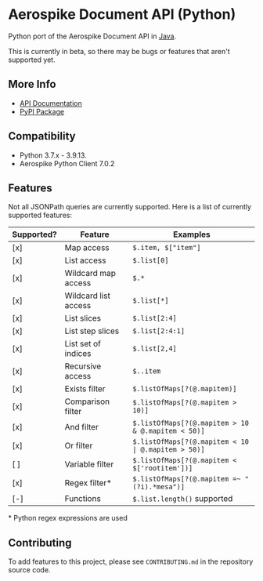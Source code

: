 # Aerospike Document API (Python)

Python port of the Aerospike Document API in [Java](https://github.com/aerospike/aerospike-document-lib).

This is currently in beta, so there may be bugs or features that aren't supported yet.

## More Info
- [API Documentation](https://document-library-python.readthedocs.io/en/latest/)
- [PyPI Package](https://pypi.org/project/document-lib-python/)

## Compatibility
- Python 3.7.x - 3.9.13.
- Aerospike Python Client 7.0.2

## Features

Not all JSONPath queries are currently supported. Here is a list of currently supported features:

| Supported? | Feature              | Examples                                            |
|------------|----------------------|-----------------------------------------------------|
| [x]        | Map access           | `$.item, $["item"]`                                 |
| [x]        | List access          | `$.list[0]`                                         |
| [x]        | Wildcard map access  | `$.*`                                               |
| [x]        | Wildcard list access | `$.list[*]`                                         |
| [x]        | List slices          | `$.list[2:4]`                                       |
| [x]        | List step slices     | `$.list[2:4:1]`                                     |
| [x]        | List set of indices  | `$.list[2,4]`                                       |
| [x]        | Recursive access     | `$..item`                                           |
| [x]        | Exists filter        | `$.listOfMaps[?(@.mapitem)]`                        |
| [x]        | Comparison filter    | `$.listOfMaps[?(@.mapitem > 10)]`                   |
| [x]        | And filter           | `$.listOfMaps[?(@.mapitem > 10 & @.mapitem < 50)]`  |
| [x]        | Or filter            | `$.listOfMaps[?(@.mapitem < 10 \| @.mapitem > 50)]` |
| [ ]        | Variable filter      | `$.listOfMaps[?(@.mapitem < $['rootitem'])]`        |
| [x]        | Regex filter*        | `$.listOfMaps[?(@.mapitem =~ "(?i).*mesa")]`        |
| [-]        | Functions            | `$.list.length()` supported                         |

\* Python regex expressions are used

## Contributing

To add features to this project, please see `CONTRIBUTING.md` in the repository source code.
